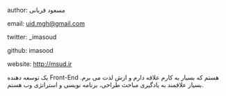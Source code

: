 author: مسعود قربانی

email: uid.mgh@gmail.com

twitter: _imasoud

github: imasood

website: http://msud.ir

یک توسعه دهنده Front-End هستم که بسیار به کارم علاقه دارم و ازش لذت می برم. بسیار علاقمند به یادگیری مباحث طراحی، برنامه نویسی و استراتژی وب هستم.
